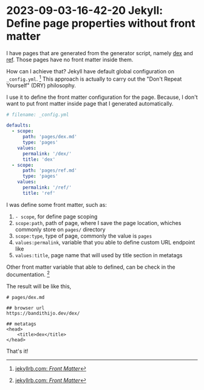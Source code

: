 # 2023-09-03-16-42-20 Jekyll: Define page properties without front matter

I have pages that are generated from the generator script, namely [dex](/dex/)
and [ref](/ref/). Those pages have no front matter inside them.

How can I achieve that? Jekyll have default global configuration on
`_config.yml`. [^1] This approach is actually to carry out the "Don't Repeat
Yourself" (DRY) philosophy.

I use it to define the front matter configuration for the page. Because, I
don't want to put front matter inside page that I generated automatically.

```yaml
# filename: _config.yml

defaults:
  - scope:
      path: 'pages/dex.md'
      type: 'pages'
    values:
      permalink: '/dex/'
      title: 'dex'
  - scope:
      path: 'pages/ref.md'
      type: 'pages'
    values:
      permalink: '/ref/'
      title: 'ref'
```

I was define some front matter, such as:

1. `- scope`, for define page scoping
1. `scope:path`, path of page, where I save the page location, whiches commonly
   store on `pages/` directory
1. `scope:type`, type of page, commonly the value is `pages`
1. `values:permalink`, variable that you able to define custom URL endpoint
   like
1. `values:title`, page name that will used by title section in metatags

Other front matter variable that able to defined, can be check in the
documentation. [^1]

The result will be like this,

```
# pages/dex.md

## browser url
https://bandithijo.dev/dex/

## metatags
<head>
    <title>dex</title>
</head>
```

That's it!


[^1]: [jekyllrb.com: _Front Matter_](http://jekyllrb.com/docs/front-matter/)
